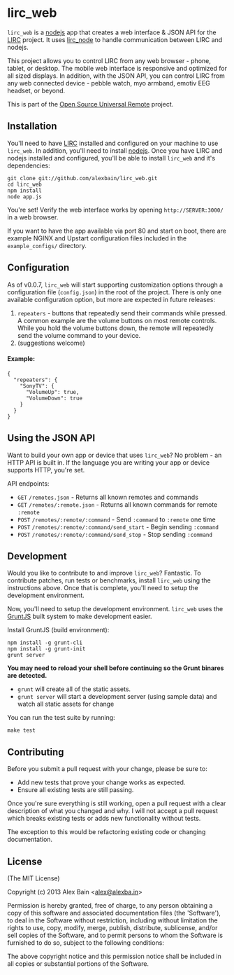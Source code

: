 lirc_web
========

``lirc_web`` is a [nodejs](http://nodejs.org) app that creates a web interface & JSON API for the [LIRC](http://lirc.org) project. It uses [lirc_node](https://github.com/alexbain/lirc_node) to handle communication between LIRC and nodejs.

This project allows you to control LIRC from any web browser - phone, tablet, or desktop. The mobile web interface is responsive and optimized for all sized displays. In addition, with the JSON API, you can control LIRC from any web connected device - pebble watch, myo armband, emotiv EEG headset, or beyond.

This is part of the [Open Source Universal Remote](http://opensourceuniversalremote.com) project.


## Installation

You'll need to have [LIRC](http://lirc.org) installed and configured on your machine to use ``lirc_web``. In addition, you'll need to install [nodejs](http://nodejs.org). Once you have LIRC and nodejs installed and configured, you'll be able to install ``lirc_web`` and it's dependencies:

    git clone git://github.com/alexbain/lirc_web.git
    cd lirc_web
    npm install
    node app.js

You're set! Verify the web interface works by opening ``http://SERVER:3000/`` in a web browser.

If you want to have the app available via port 80 and start on boot, there are example NGINX and Upstart configuration files included in the ``example_configs/`` directory.


## Configuration

As of v0.0.7, ``lirc_web`` will start supporting customization options through a configuration file (``config.json``) in the root of the project. There is only one available configuration option, but more are expected in future releases:

1. ``repeaters`` - buttons that repeatedly send their commands while pressed. A common example are the volume buttons on most remote controls. While you hold the volume buttons down, the remote will repeatedly send the volume command to your device.
2. (suggestions welcome)


#### Example:


    {
      "repeaters": {
        "SonyTV": {
          "VolumeUp": true,
          "VolumeDown": true
        }
      }
    }


## Using the JSON API

Want to build your own app or device that uses ``lirc_web``? No problem - an HTTP API is built in. If the language you are writing your app or device supports HTTP, you're set. 

API endpoints:

* ``GET`` ``/remotes.json`` - Returns all known remotes and commands
* ``GET`` ``/remotes/:remote.json`` - Returns all known commands for remote ``:remote``
* ``POST`` ``/remotes/:remote/:command`` - Send ``:command`` to ``:remote`` one time
* ``POST`` ``/remotes/:remote/:command/send_start`` - Begin sending ``:command``
* ``POST`` ``/remotes/:remote/:command/send_stop`` - Stop sending ``:command``


## Development

Would you like to contribute to and improve ``lirc_web``? Fantastic. To contribute
patches, run tests or benchmarks, install ``lirc_web`` using the instructions above. Once that is complete, you'll need to setup the development environment.

Now, you'll need to setup the development environment. ``lirc_web`` uses the [GruntJS](http://gruntjs.com/) built system to make development easier.

Install GruntJS (build environment):

    npm install -g grunt-cli
    npm install -g grunt-init
    grunt server


**You may need to reload your shell before continuing so the Grunt binares are detected.**

* ``grunt`` will create all of the static assets.
* ``grunt server`` will start a development server (using sample data) and watch all static assets for change

You can run the test suite by running:

```
make test
```

## Contributing

Before you submit a pull request with your change, please be sure to:

* Add new tests that prove your change works as expected.
* Ensure all existing tests are still passing.

Once you're sure everything is still working, open a pull request with a clear
description of what you changed and why. I will not accept a pull request which
breaks existing tests or adds new functionality without tests.

The exception to this would be refactoring existing code or changing documentation.


## License

(The MIT License)

Copyright (c) 2013 Alex Bain &lt;alex@alexba.in&gt;

Permission is hereby granted, free of charge, to any person obtaining
a copy of this software and associated documentation files (the
'Software'), to deal in the Software without restriction, including
without limitation the rights to use, copy, modify, merge, publish,
distribute, sublicense, and/or sell copies of the Software, and to
permit persons to whom the Software is furnished to do so, subject to
the following conditions:

The above copyright notice and this permission notice shall be
included in all copies or substantial portions of the Software.

